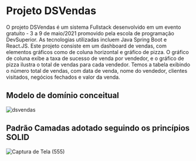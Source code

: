 # Projeto DSVendas

O projeto DSVendas é um sistema Fullstack desenvolvido em um evento gratuito - 3 a 9 de maio/2021 promovido pela escola de programação DevSuperior.
As tecnologias utilizadas incluem Java Spring Boot e React.JS. Este projeto consiste em um dashboard de vendas, com elementos gráficos como de coluna horizontal
e gráfico de pizza. O gráfico de coluna exibe a taxa de sucesso de venda por vendedor, e o gráfico de pizza ilustra o total de vendas para cada vendedor.
Temos a tabela exibindo o número total de vendas, com data de venda, nome do vendedor, clientes visitados, negócios fechados e valor da venda.

## Modelo de domínio conceitual

![dsvendas](https://github.com/rodrock95/dashboard-vendas/assets/79290866/a019b4b1-2d40-42e4-82e2-2581a73d8600)

## Padrão Camadas adotado seguindo os princípios SOLID

![Captura de Tela (555)](https://github.com/rodrock95/dashboard-vendas/assets/79290866/6596d9d4-2127-4177-83cd-275bfbcbb293)

